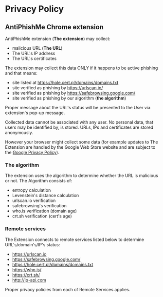 # Privacy Policy

## AntiPhishMe Chrome extension

AntiPhishMe extension (**The extension**) may collect:
- malicious URL (**The URL**)
- The URL's IP address
- The URL's certificates

The extension may collect this data ONLY if it happens to be active phishing and that means:
- site listed at https://hole.cert.pl/domains/domains.txt
- site verified as phishing by https://urlscan.io/
- site verified as phishing by https://safebrowsing.google.com/
- site verified as phishing by our algorithm (**the algorithm**)

Proper message about the URL's status will be presented to the User via extension's pop-up message.

Collected data cannot be associated with any user. No personal data, that users may be identified by, is stored. URLs, IPs and certificates are stored anonymously.

However your browser might collect some data (for example updates to The Extension are handled by the Google Web Store website and are subject to the [Google Privacy Policy](https://policies.google.com/privacy)).

### The algorithm

The extension uses the algorithm to determine whether the URL is malicious or not.
The Algorithm consists of:
- entropy calculation
- Levenstein's distance calculation
- urlscan.io verification
- safebrowsing's verification
- who.is verification (domain age)
- crt.sh verification (cert's age)

### Remote services

The Extension connects to remote services listed below to determine URL's/domain's/IP's status:
- https://urlscan.io
- https://safebrowsing.google.com/
- https://hole.cert.pl/domains/domains.txt
- https://who.is/
- https://crt.sh/
- http://ip-api.com

Proper privacy policies from each of Remote Services applies.
